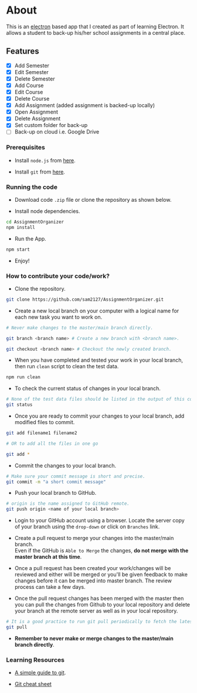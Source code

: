# About

This is an [electron](https://www.electronjs.org/) based app that I created as part of learning Electron. It allows a student to back-up his/her school assignments in a central place.

## Features

- [x] Add Semester
- [x] Edit Semester
- [x] Delete Semester
- [x] Add Course
- [x] Edit Course
- [x] Delete Course
- [x] Add Assignment (added assignment is backed-up locally)
- [x] Open Assignment
- [x] Delete Assignment
- [x] Set custom folder for back-up
- [ ] Back-up on cloud i.e. Google Drive

### Prerequisites

- Install `node.js` from [here](https://nodejs.org/en/).

- Install `git` from [here](https://git-scm.com/downloads).

### Running the code

- Download code `.zip` file or clone the repository as shown below.

- Install node dependencies.

```sh
cd AssignmentOrganizer
npm install
```

- Run the App.

```sh
npm start
```

- Enjoy!

### How to contribute your code/work? 


- Clone the repository. 
```sh
git clone https://github.com/sam2127/AssignmentOrganizer.git
```

- Create a new local branch on your computer with a logical name for each new task you want to work on.

```sh
# Never make changes to the master/main branch directly.

git branch <branch name> # Create a new branch with <branch name>.

git checkout <branch name> # Checkout the newly created branch.
```


- When you have completed and tested your work in your local branch, then run `clean` script to clean the test data.

```sh
npm run clean
```


- To check the current status of changes in your local branch.
```sh
# None of the test data files should be listed in the output of this command. 
git status 
```


- Once you are ready to commit your changes to your local branch, add modified files to commit.
```sh
git add filename1 filename2 

# OR to add all the files in one go

git add *
```


- Commit the changes to your local branch. 

```sh
# Make sure your commit message is short and precise.
git commit -m "a short commit message"
```


- Push your local branch to GitHub.
```sh
# origin is the name assigned to GitHub remote.
git push origin <name of your local branch> 
```


- Login to your GitHub account using a browser. Locate the server copy of your branch using the `drop-down` or click on `Branches` link. 


- Create a pull request to merge your changes into the master/main branch. <br>
  Even if the GitHub is `Able to Merge` the changes, <b>do not merge with the master branch at this time</b>. 


- Once a pull request has been created your work/changes will be reviewed and either will be merged or you'll be given feedback to make changes before it can be merged into master branch. The review process can take a few days. 


- Once the pull request changes has been merged with the master then you can pull the changes from Github to your local repository and delete your branch at the remote server as well as in your local repository.
```sh
# It is a good practice to run git pull periodically to fetch the latest changes. 
git pull  
```


- <b> Remember to never make or merge changes to the master/main branch directly</b>. 


### Learning Resources 

- [A simple guide to git](https://rogerdudler.github.io/git-guide/).


- [Git cheat sheet](https://www.atlassian.com/git/tutorials/atlassian-git-cheatsheet)
